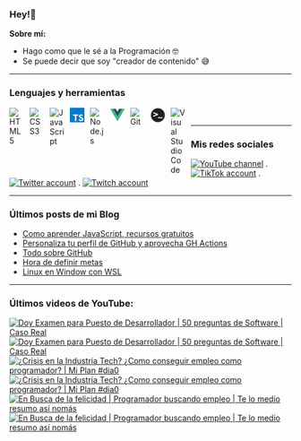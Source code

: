 ### Hey!👋
**Sobre mí:**
- Hago como que le sé a la Programación 🤓 
- Se puede decir que soy "creador de contenido" 😅

---
### Lenguajes y herramientas

<img align="left" alt="HTML5" width="26px" src="https://cdn.jsdelivr.net/gh/devicons/devicon/icons/html5/html5-original.svg" style="padding-right:10px;" />
<img align="left" alt="CSS3" width="26px" src="https://cdn.jsdelivr.net/gh/devicons/devicon/icons/css3/css3-original.svg" style="padding-right:10px;" />
<img align="left" alt="JavaScript" width="26px" src="https://cdn.jsdelivr.net/gh/devicons/devicon/icons/javascript/javascript-original.svg" style="padding-right:10px;" />
<img align="left" alt="Typescript" width="26px" src="https://raw.githubusercontent.com/github/explore/80688e429a7d4ef2fca1e82350fe8e3517d3494d/topics/typescript/typescript.png" style="padding-right:10px;" />
<img align="left" alt="Node.js" width="26px" src="https://cdn.jsdelivr.net/gh/devicons/devicon/icons/nodejs/nodejs-original.svg" style="padding-right:10px;" />
<img align="left" alt="Vue" width="26px" src="https://raw.githubusercontent.com/github/explore/80688e429a7d4ef2fca1e82350fe8e3517d3494d/topics/vue/vue.png" style="padding-right:10px;" />
<img align="left" alt="Git" width="26px" src="https://cdn.jsdelivr.net/gh/devicons/devicon/icons/git/git-original.svg" style="padding-right:10px;" />
<img align="left" alt="Terminal" width="26px" src="https://raw.githubusercontent.com/github/explore/d92924b1d925bb134e308bd29c9de6c302ed3beb/topics/terminal/terminal.png" style="padding-right:10px;" />
<img align="left" alt="Visual Studio Code" width="26px" src="https://cdn.jsdelivr.net/gh/devicons/devicon/icons/vscode/vscode-original.svg" style="padding-right:10px;" />

<br>

---
### Mis redes sociales

[![YouTube channel](https://img.shields.io/youtube/channel/subscribers/UCKMWXwHYoy920OFEN_BM5VQ?style=social)](https://www.youtube.com/@doneberdev)
 . [![TikTok account](https://img.shields.io/endpoint?logo=TikTok&style=social&url=https%3A%2F%2Fdoneber.dev%2Ftiktok-counter%2F)](https://www.tiktok.com/@doneberdev)
 . [![Twitter account](https://img.shields.io/twitter/follow/doneberdev?label=Followers&style=social)](https://twitter.com/doneberdev)
 . [![Twitch account](https://img.shields.io/twitch/status/doneberdev?style=social)](https://twitch.tv/doneberdev)
 
---
### Últimos posts de mi Blog

<!-- BLOG-POST-LIST:START -->
- [Como aprender JavaScript, recursos gratuitos](https://doneber.dev/blog/como-aprender-javascript-recursos-gratuitos/)
- [Personaliza tu perfil de GitHub y aprovecha GH Actions](https://doneber.dev/blog/personaliza-tu-perfil-de-github-y-aprovecha-gh-actions/)
- [Todo sobre GitHub](https://doneber.dev/blog/todo-sobre-github/)
- [Hora de definir metas](https://doneber.dev/blog/hora-de-definir-metas/)
- [Linux en Window con WSL](https://doneber.dev/blog/linux-en-window-con-wsl/)
<!-- BLOG-POST-LIST:END -->
 
---
### Últimos videos de YouTube:

<!-- BEGIN YOUTUBE-CARDS -->
[![Doy Examen para Puesto de Desarrollador | 50 preguntas de Software | Caso Real](https://ytcards.demolab.com/?id=ycUmY9FQoUo&title=Doy+Examen+para+Puesto+de+Desarrollador+%7C+50+preguntas+de+Software+%7C+Caso+Real&lang=en&timestamp=1676246409&background_color=%230f0f0f&title_color=%23ffffff&stats_color=%23dedede&width=250&duration=1142 "Doy Examen para Puesto de Desarrollador | 50 preguntas de Software | Caso Real")](https://www.youtube.com/watch?v=ycUmY9FQoUo#gh-dark-mode-only)[![Doy Examen para Puesto de Desarrollador | 50 preguntas de Software | Caso Real](https://ytcards.demolab.com/?id=ycUmY9FQoUo&title=Doy+Examen+para+Puesto+de+Desarrollador+%7C+50+preguntas+de+Software+%7C+Caso+Real&lang=en&timestamp=1676246409&background_color=%23ffffff&title_color=%2324292f&stats_color=%2357606a&width=250&duration=1142 "Doy Examen para Puesto de Desarrollador | 50 preguntas de Software | Caso Real")](https://www.youtube.com/watch?v=ycUmY9FQoUo#gh-light-mode-only)
[![¿Crisis en la Industria Tech? ¿Como conseguir empleo como programador? | Mi Plan #dia0](https://ytcards.demolab.com/?id=lvXVCOiITVQ&title=%C2%BFCrisis+en+la+Industria+Tech%3F+%C2%BFComo+conseguir+empleo+como+programador%3F+%7C+Mi+Plan+%23dia0&lang=en&timestamp=1676149208&background_color=%230f0f0f&title_color=%23ffffff&stats_color=%23dedede&width=250&duration=464 "¿Crisis en la Industria Tech? ¿Como conseguir empleo como programador? | Mi Plan #dia0")](https://www.youtube.com/watch?v=lvXVCOiITVQ#gh-dark-mode-only)[![¿Crisis en la Industria Tech? ¿Como conseguir empleo como programador? | Mi Plan #dia0](https://ytcards.demolab.com/?id=lvXVCOiITVQ&title=%C2%BFCrisis+en+la+Industria+Tech%3F+%C2%BFComo+conseguir+empleo+como+programador%3F+%7C+Mi+Plan+%23dia0&lang=en&timestamp=1676149208&background_color=%23ffffff&title_color=%2324292f&stats_color=%2357606a&width=250&duration=464 "¿Crisis en la Industria Tech? ¿Como conseguir empleo como programador? | Mi Plan #dia0")](https://www.youtube.com/watch?v=lvXVCOiITVQ#gh-light-mode-only)
[![En Busca de la felicidad |  Programador buscando empleo | Te lo medio resumo así nomás](https://ytcards.demolab.com/?id=71c81f15MzM&title=En+Busca+de+la+felicidad+%7C++Programador+buscando+empleo+%7C+Te+lo+medio+resumo+as%C3%AD+nom%C3%A1s&lang=en&timestamp=1674860407&background_color=%230f0f0f&title_color=%23ffffff&stats_color=%23dedede&width=250&duration=295 "En Busca de la felicidad |  Programador buscando empleo | Te lo medio resumo así nomás")](https://www.youtube.com/watch?v=71c81f15MzM#gh-dark-mode-only)[![En Busca de la felicidad |  Programador buscando empleo | Te lo medio resumo así nomás](https://ytcards.demolab.com/?id=71c81f15MzM&title=En+Busca+de+la+felicidad+%7C++Programador+buscando+empleo+%7C+Te+lo+medio+resumo+as%C3%AD+nom%C3%A1s&lang=en&timestamp=1674860407&background_color=%23ffffff&title_color=%2324292f&stats_color=%2357606a&width=250&duration=295 "En Busca de la felicidad |  Programador buscando empleo | Te lo medio resumo así nomás")](https://www.youtube.com/watch?v=71c81f15MzM#gh-light-mode-only)
<!-- END YOUTUBE-CARDS -->

